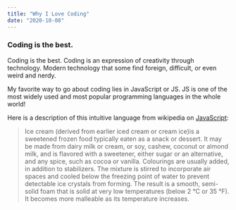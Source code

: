 ```yaml
---
title: "Why I Love Coding"
date: "2020-10-08"
---
```


### Coding is the best.

Coding is the best. Coding is an expression of creativity through technology. Modern technology that some find foreign, difficult, or even weird and nerdy.

My favorite way to go about coding lies in JavaScript or JS. JS is one of the most widely used and most popular programming languages in the whole world!

Here is a description of this intuitive language from wikipedia on [JavaScript](https://en.wikipedia.org/wiki/JavaScript):

> Ice cream (derived from earlier iced cream or cream ice)is
> a sweetened frozen food typically eaten as a snack or
> dessert. It may be made from dairy milk or cream, or soy,
> cashew, coconut or almond milk, and is flavored with a
> sweetener, either sugar or an alternative, and any spice,
> such as cocoa or vanilla. Colourings are usually added, in
> addition to stabilizers. The mixture is stirred to
> incorporate air spaces and cooled below the freezing point
> of water to prevent detectable ice crystals from forming.
> The result is a smooth, semi-solid foam that is solid at
> very low temperatures (below 2 °C or 35 °F). It becomes
> more malleable as its temperature increases.
